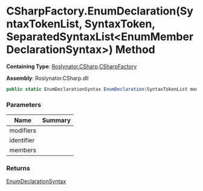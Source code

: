 # CSharpFactory\.EnumDeclaration\(SyntaxTokenList, SyntaxToken, SeparatedSyntaxList\<EnumMemberDeclarationSyntax>\) Method

**Containing Type**: [Roslynator.CSharp](../../README.md)\.[CSharpFactory](../README.md)

**Assembly**: Roslynator\.CSharp\.dll

```csharp
public static EnumDeclarationSyntax EnumDeclaration(SyntaxTokenList modifiers, SyntaxToken identifier, SeparatedSyntaxList<EnumMemberDeclarationSyntax> members)
```

### Parameters

| Name | Summary |
| ---- | ------- |
| modifiers | |
| identifier | |
| members | |

### Returns

[EnumDeclarationSyntax](https://docs.microsoft.com/en-us/dotnet/api/microsoft.codeanalysis.csharp.syntax.enumdeclarationsyntax)

